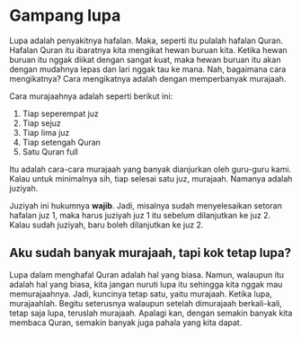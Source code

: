 # Gampang lupa

Lupa adalah penyakitnya hafalan. Maka, seperti itu pulalah hafalan Quran. Hafalan Quran itu ibaratnya kita mengikat hewan buruan kita. Ketika hewan buruan itu nggak diikat dengan sangat kuat, maka hewan buruan itu akan dengan mudahnya lepas dan lari nggak tau ke mana. Nah, bagaimana cara mengikatnya? Cara mengikatnya adalah dengan memperbanyak murajaah.

Cara murajaahnya adalah seperti berikut ini:

1. Tiap seperempat juz
2. Tiap sejuz
3. Tiap lima juz
4. Tiap setengah Quran
5. Satu Quran full

Itu adalah cara-cara murajaah yang banyak dianjurkan oleh guru-guru kami. Kalau untuk minimalnya sih, tiap selesai satu juz, murajaah. Namanya adalah juziyah.

Juziyah ini hukumnya **wajib**. Jadi, misalnya sudah menyelesaikan setoran hafalan juz 1, maka harus juziyah juz 1 itu sebelum dilanjutkan ke juz 2. Kalau sudah juziyah, baru boleh dilanjutkan ke juz 2.

## Aku sudah banyak murajaah, tapi kok tetap lupa?

Lupa dalam menghafal Quran adalah hal yang biasa. Namun, walaupun itu adalah hal yang biasa, kita jangan nuruti lupa itu sehingga kita nggak mau memurajaahnya. Jadi, kuncinya tetap satu, yaitu murajaah. Ketika lupa, murajaahlah. Begitu seterusnya walaupun setelah dimurajaah berkali-kali, tetap saja lupa, teruslah murajaah. Apalagi kan, dengan semakin banyak kita membaca Quran, semakin banyak juga pahala yang kita dapat. 